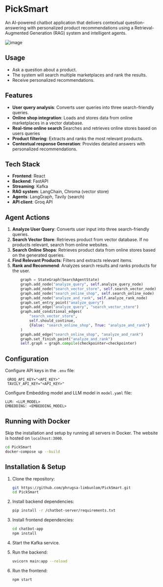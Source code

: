 # PickSmart

An AI-powered chatbot application that delivers contextual question-answering with personalized product recommendations using a Retrieval-Augmented Generation (RAG) system and intelligent agents.

![image](https://github.com/user-attachments/assets/38b0dfb1-3b4c-478f-a858-7cd56c281cab)

## Usage
- Ask a question about a product.
- The system will search multiple marketplaces and rank the results.
- Receive personalized recommendations.

## Features
- **User query analysis**: Converts user queries into three search-friendly queries.
- **Online shop integration**: Loads and stores data from online marketplaces in a vector database.
- **Real-time online search** Searches and retrieves online stores based on users queries
- **Product filtering**: Extracts and ranks the most relevant products.
- **Contextual response Generation**: Provides detailed answers with personalized recommendations.

## Tech Stack
- **Frontend**: React  
- **Backend**: FastAPI  
- **Streaming**: Kafka  
- **RAG system**: LangChain, Chroma (vector store)
- **Agents**: LangGraph, Tavily (search)  
- **API client**: Groq API

## Agent Actions
1. **Analyze User Query**: Converts user input into three search-friendly queries.  
2. **Search Vector Store**: Retrieves product from vector database. If no products relevant, search from online websites.
3. **Search Online Shops**: Retrieves product data from online stores based on the generated queries.  
4. **Find Relevant Products**: Filters and extracts relevant items.  
5. **Rank and Recommend**: Analyzes search results and ranks products for the user.

 ```python
        graph = StateGraph(SearchAgentState)
        graph.add_node("analyze_query", self.analyze_query_node)
        graph.add_node("search_vector_store", self.search_vector_node)
        graph.add_node("search_online_shop", self.search_online_node)
        graph.add_node("analyze_and_rank", self.analyze_rank_node)
        graph.set_entry_point("analyze_query")
        graph.add_edge("analyze_query", "search_vector_store")
        graph.add_conditional_edges(
            "search_vector_store",
            self.should_continue,
            {False: "search_online_shop", True: "analyze_and_rank"}
        )
        graph.add_edge("search_online_shop", "analyze_and_rank")
        graph.set_finish_point("analyze_and_rank")
        self.graph = graph.compile(checkpointer=checkpointer)
 ```

## Configuration

Configure API keys in the `.env` file:
   ```env
    GROQ_API_KEY="<API_KEY>"
    TAVILY_API_KEY="<API_KEY>"
   ```
Configure Embedding model and LLM model in `model.yaml` file:
   ```env
   LLM: <LLM_MODEL>
   EMBEDDING: <EMBEDDING_MODEL>
   ```

## Running with Docker

Skip the installation and setup by running all servers in Docker. The website is hosted on `localhost:3000`.

```bash
cd PickSmart
docker-compose up --build
```


## Installation & Setup
1. Clone the repository:
   ```bash
   git https://github.com/phrugsa-limbunlom/PickSmart.git
   cd PickSmart
   ```

2. Install backend dependencies:
   ```bash
   pip install -r /chatbot-server/requirements.txt
   ```

3. Install frontend dependencies:
   ```bash
   cd chatbot-app
   npm install
   ```

4. Start the Kafka service.


5. Run the backend:
   ```bash
   uvicorn main:app --reload
   ```

6. Run the frontend:
   ```bash
   npm start
   ```
